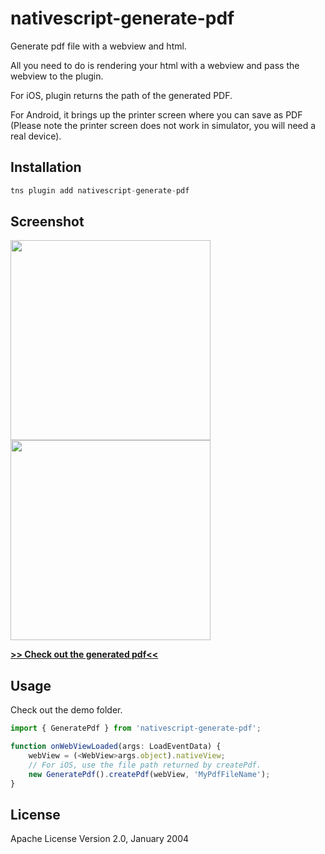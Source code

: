 # nativescript-generate-pdf

Generate pdf file with a webview and html. 

All you need to do is rendering your html with a webview and pass the webview to the plugin.

For iOS, plugin returns the path of the generated PDF. 

For Android, it brings up the printer screen where you can save as PDF (Please note the printer screen does not work in simulator, you will need a real device).

## Installation

```javascript
tns plugin add nativescript-generate-pdf
```

## Screenshot

<img src="https://github.com/Knotes/nativescript-generate-pdf-with-html/blob/master/screenshots/ios.png?raw=true" width="320px" /><img src="https://github.com/Knotes/nativescript-generate-pdf-with-html/blob/master/screenshots/android.png?raw=true" width="320px" />

**[>> Check out the generated pdf<<](https://github.com/Knotes/nativescript-generate-pdf-with-html/blob/master/screenshots/MyPdfFileName.pdf)**

## Usage 

Check out the demo folder.

```TypeScript
import { GeneratePdf } from 'nativescript-generate-pdf';

function onWebViewLoaded(args: LoadEventData) {
    webView = (<WebView>args.object).nativeView;
    // For iOS, use the file path returned by createPdf.
    new GeneratePdf().createPdf(webView, 'MyPdfFileName');
}
```
    
## License

Apache License Version 2.0, January 2004
